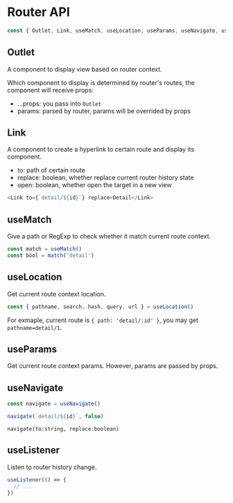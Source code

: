 # Router API

```js
const { Outlet, Link, useMatch, useLocation, useParams, useNavigate, useListen } = new Router(config)
```

## Outlet

A component to display view based on router context.

Which component to display is determined by router's routes, the component will receive props:

- ...props: you pass into `Outlet`
- params: parsed by router, params will be overrided by props

## Link

A component to create a hyperlink to certain route and display its component.

- to: path of certain route
- replace: boolean, whether replace current router history state
- open: boolean, whether open the target in a new view

```js
<Link to={`detail/${id}`} replace>Detail</Link>
```

## useMatch

Give a path or RegExp to check whether it match current route context.

```js
const match = useMatch()
const bool = match('detail')
```

## useLocation

Get current route context location.

```js
const { pathname, search, hash, query, url } = useLocation()
```

For exmaple, current route is `{ path: 'detail/:id' }`, you may get `pathname=detail/1`.

## useParams

Get current route context params. However, params are passed by props.

## useNavigate

```js
const navigate = useNavigate()

navigate(`detail/${id}`, false)
```

```
navigate(to:string, replace:boolean)
```

## useListener

Listen to router history change.

```js
useListener(() => {
  // ...
})
```
